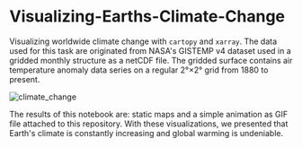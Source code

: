 # Visualizing-Earths-Climate-Change
Visualizing worldwide climate change with <code>cartopy</code> and <code>xarray</code>. The data used for this task are originated from NASA's GISTEMP v4 dataset used in a gridded monthly structure as a netCDF file. The gridded surface contains air temperature anomaly data series on a regular 2°×2° grid from 1880 to present.

![climate_change](https://user-images.githubusercontent.com/45270023/204860586-2d17b441-dbb1-4b50-a766-5e04775f5998.jpg)

The results of this notebook are: static maps and a simple animation as GIF file attached to this repository. With these visualizations, we presented that Earth's climate is constantly increasing and global warming is undeniable.
